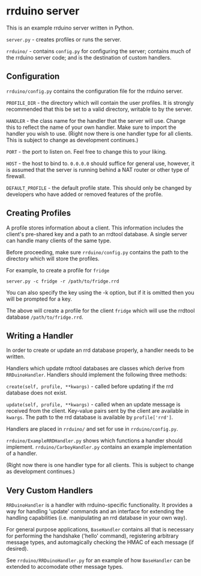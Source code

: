 rrduino server
==============

This is an example rrduino server written in Python.

`server.py` - creates profiles or runs the server.

`rrduino/` - contains `config.py` for configuring the server; contains much of the rrduino server code; and is the destination of custom handlers.

Configuration
-------------

`rrduino/config.py` contains the configuration file for the rrduino server. 

`PROFILE_DIR` - the directory which will contain the user profiles. It is strongly recommended that this be set to a valid directory, writable to by the server.

`HANDLER` - the class name for the handler that the server will use. Change this to reflect the name of your own handler. Make sure to import the handler you wish to use. (Right now there is one handler type for all clients. This is subject to change as development continues.)

`PORT` - the port to listen on. Feel free to change this to your liking.

`HOST` - the host to bind to. `0.0.0.0` should suffice for general use, however, it is assumed that the server is running behind a NAT router or other type of firewall.

`DEFAULT_PROFILE` - the default profile state. This should only be changed by developers who have added or removed features of the profile.

Creating Profiles
-----------------

A profile stores information about a client. This information includes the client's pre-shared key and a path to an rrdtool database. A single server can handle many clients of the same type.

Before proceeding, make sure `rrduino/config.py` contains the path to the directory which will store the profiles.

For example, to create a profile for `fridge`

`server.py -c fridge -r /path/to/fridge.rrd`

You can also specify the key using the -k option, but if it is omitted then you will be prompted for a key.

The above will create a profile for the client `fridge` which will use the rrdtool database `/path/to/fridge.rrd`.

Writing a Handler
-----------------

In order to create or update an rrd database properly, a handler needs to be written.

Handlers which update rrdtool databases are classes which derive from `RRDuinoHandler`. Handlers should implement the following three methods:

`create(self, profile, **kwargs)` - called before updating if the rrd database does not exist.

`update(self, profile, **kwargs)` - called when an update message is received from the client. Key-value pairs sent by the client are available in `kwargs`. The path to the rrd database is available by `profile['rrd']`.

Handlers are placed in `rrduino/` and set for use in `rrduino/config.py`.

`rrduino/ExampleRRDHandler.py` shows which functions a handler should implement. `rrduino/CarboyHandler.py` contains an example implementation of a handler.

(Right now there is one handler type for all clients. This is subject to change as development continues.)

Very Custom Handlers
--------------------

`RRDuinoHandler` is a handler with rrduino-specific functionality. It provides a way for handling 'update' commands and an interface for extending the handling capabilities (i.e. manipulating an rrd database in your own way).

For general purpose applications, `BaseHandler` contains all that is necessary for performing the handshake ('hello' command), registering arbitrary message types, and automagically checking the HMAC of each message (if desired).

See `rrduino/RRDuinoHandler.py` for an example of how `BaseHandler` can be extended to accomodate other message types.
